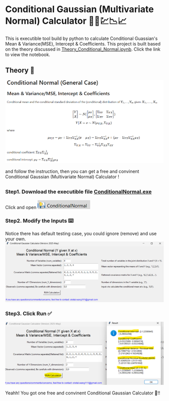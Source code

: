 # Conditional Gaussian (Multivariate Normal) Calculator 📱🧮💹📉📈
This is executible tool build by python to calculate Conditional Guassian's Mean & Variance(MSE), Intercept & Coefficients.
This project is built based on the theory discussed in [Theory_Conditional_Normal.ipynb](Theory_Conditional_Normal.ipynb). Click the link to view the notebook.


## Theory 📑

![Conditional Gaussian](Theory.png)

and follow the instruction, then you can get a free and convinent Conditional Gaussian (Multivariate Normal) Calculator !
##
### Step1. Download the executible file [ConditionalNormal.exe](ConditionalNormal.exe)
Click and open ![executible file](Step1.png)

### Step2. Modify the Inputs ⌨️
Notice there has default testing case, you could ignore (remove) and use your own.
![Step2](Step2.png)

### Step3. Click Run ✅
![Step3](Step3.png)

Yeahh! You got one free and convinent Conditional Gaussian Calculator 🥳!! 
